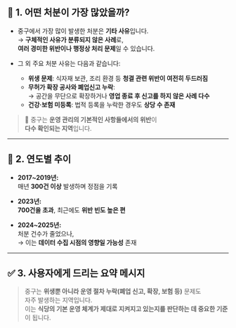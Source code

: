## 🧾 1. 어떤 처분이 가장 많았을까?

- 중구에서 가장 많이 발생한 처분은 **기타 사유**입니다.  
  → **구체적인 사유가 분류되지 않은 사례**로,  
  **여러 경미한 위반이나 행정상 처리 문제**일 수 있습니다.

- 그 외 주요 처분 사유는 다음과 같습니다:
  - **위생 문제**: 식자재 보관, 조리 환경 등 **청결 관련 위반이 여전히 두드러짐**
  - **무허가 확장 공사와 폐업신고 누락**:  
    → 공간을 무단으로 확장하거나 **영업 종료 후 신고를 하지 않은 사례 다수**
  - **건강·보험 미등록**: 법적 등록을 누락한 경우도 **상당 수 존재**

> 📌 중구는 **운영 관리의 기본적인 사항들에서의 위반**이  
> **다수 확인되는 지역**입니다.

---

## 📆 2. 연도별 추이

- **2017~2019년:**  
  매년 **300건 이상** 발생하며 정점을 기록

- **2023년:**  
  **700건을 초과**, 최근에도 **위반 빈도 높은 편**

- **2024~2025년:**  
  처분 건수가 줄었으나,  
  → 이는 **데이터 수집 시점의 영향일 가능성** 존재

---

## ✅ 3. 사용자에게 드리는 요약 메시지

> 중구는 **위생뿐 아니라 운영 절차 누락(폐업 신고, 확장, 보험 등)** 문제도  
> 자주 발생하는 지역입니다.  
> 이는 **식당의 기본 운영 체계가 제대로 지켜지고 있는지를 판단하는 데 중요한 기준**이 됩니다.
